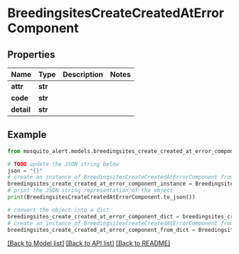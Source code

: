 # BreedingsitesCreateCreatedAtErrorComponent


## Properties

Name | Type | Description | Notes
------------ | ------------- | ------------- | -------------
**attr** | **str** |  | 
**code** | **str** |  | 
**detail** | **str** |  | 

## Example

```python
from mosquito_alert.models.breedingsites_create_created_at_error_component import BreedingsitesCreateCreatedAtErrorComponent

# TODO update the JSON string below
json = "{}"
# create an instance of BreedingsitesCreateCreatedAtErrorComponent from a JSON string
breedingsites_create_created_at_error_component_instance = BreedingsitesCreateCreatedAtErrorComponent.from_json(json)
# print the JSON string representation of the object
print(BreedingsitesCreateCreatedAtErrorComponent.to_json())

# convert the object into a dict
breedingsites_create_created_at_error_component_dict = breedingsites_create_created_at_error_component_instance.to_dict()
# create an instance of BreedingsitesCreateCreatedAtErrorComponent from a dict
breedingsites_create_created_at_error_component_from_dict = BreedingsitesCreateCreatedAtErrorComponent.from_dict(breedingsites_create_created_at_error_component_dict)
```
[[Back to Model list]](../README.md#documentation-for-models) [[Back to API list]](../README.md#documentation-for-api-endpoints) [[Back to README]](../README.md)



